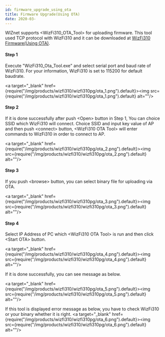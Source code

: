 ```yaml
---
id: firmware_upgrade_using_ota
title: Firmware Upgrade(Using OTA)
date: 2020-03-
---
```


WIZnet supports &#60;WizFi310_OTA_Tool&#62; for uploading firmware. This
tool used TCP protocol with WizFi310 and it can be downloaded at
[WizFi310 Firmware(Using OTA)](../wizfi310_firmware_using_ota).

#### Step 1

Execute "WizFi310_Ota_Tool.exe" and select serial port and baud rate
of WizFi310. For your information, WizFi310 is set to 115200 for default
baudrate.

<a target="_blank" href={require("/img/products/wizfi310/wizfi310pg/ota_1.png").default}><img src={require("/img/products/wizfi310/wizfi310pg/ota_1.png").default} alt=""/></a>

#### Step 2

If it is done successfully after push &#60;Open&#62; button in Step 1, You can
choice SSID which WizFi310 will connect. Choice SSID and input key value
of AP and then push &#60;connect&#62; button, &#60;WizFi310 OTA Tool&#62; will enter
commands to WizFi310 in order to connect to AP.

<a target="_blank" href={require("/img/products/wizfi310/wizfi310pg/ota_2.png").default}><img src={require("/img/products/wizfi310/wizfi310pg/ota_2.png").default} alt=""/></a>

#### Step 3

If you push &#60;browse&#62; button, you can select binary file for uploading
via OTA.

<a target="_blank" href={require("/img/products/wizfi310/wizfi310pg/ota_3.png").default}><img src={require("/img/products/wizfi310/wizfi310pg/ota_3.png").default} alt=""/></a>

#### Step 4

Select IP Address of PC which &#60;WizFi310 OTA Tool&#62; is run and then
click &#60;Start OTA&#62; button.

<a target="_blank" href={require("/img/products/wizfi310/wizfi310pg/ota_4.png").default}><img src={require("/img/products/wizfi310/wizfi310pg/ota_4.png").default} alt=""/></a>

If it is done successfully, you can see message as below.

<a target="_blank" href={require("/img/products/wizfi310/wizfi310pg/ota_5.png").default}><img src={require("/img/products/wizfi310/wizfi310pg/ota_5.png").default} alt=""/></a>

If this tool is displayed error message as below, you have to check
WizFi310 or your binary whether it is right.
<a target="_blank" href={require("/img/products/wizfi310/wizfi310pg/ota_6.png").default}><img src={require("/img/products/wizfi310/wizfi310pg/ota_6.png").default} alt=""/></a>
